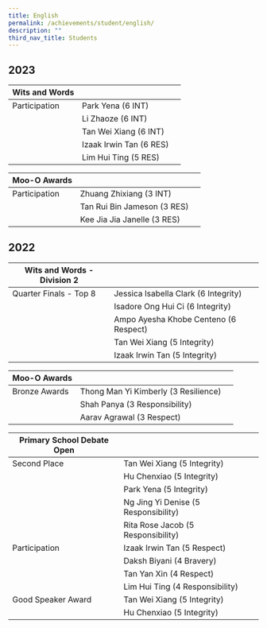 ```yaml
---
title: English
permalink: /achievements/student/english/
description: ""
third_nav_title: Students
---
```

## 2023



| Wits and Words |  |  |
| -------- | -------- | -------- |
| Participation     | Park Yena (6 INT)     |      |
|      | Li Zhaoze (6 INT)     |      |
|      | Tan Wei Xiang (6 INT)     |      |
|      | Izaak Irwin Tan (6 RES)     |      |
|      | Lim Hui Ting (5 RES)     |      |

| Moo-O Awards |  |  |
| -------- | -------- | -------- |
| Participation     | Zhuang Zhixiang (3 INT)     |      |
|      | Tan Rui Bin Jameson (3 RES)     |      |
|      | Kee Jia Jia Janelle (3 RES)     |      |

## 2022

| Wits and Words  - Division 2 |  |  |
| -------- | -------- | -------- |
| Quarter Finals - Top 8     | Jessica Isabella Clark (6 Integrity)     |      |
|      | Isadore Ong Hui Ci (6 Integrity)     |      |
|      | Ampo Ayesha Khobe Centeno (6 Respect)     |      |
|      | Tan Wei Xiang (5 Integrity)     |      |
|      | Izaak Irwin Tan (5 Integrity)     |      |

| Moo-O Awards |  |  |
| -------- | -------- | -------- |
| Bronze Awards     | Thong Man Yi Kimberly (3 Resilience)     |      |
|      | Shah Panya (3 Responsibility)     |      |
|      | Aarav Agrawal (3 Respect)     |      |

| Primary School Debate Open|  |  |
| -------- | -------- | -------- |
| Second Place     | Tan Wei Xiang (5 Integrity)     |      |
|      | Hu Chenxiao (5 Integrity)     |      |
|      | Park Yena (5 Integrity)     |      |
|      | Ng Jing Yi Denise (5 Responsibility)     |      |
|      | Rita Rose Jacob (5 Responsibility)     |      |
| Participation     | Izaak Irwin Tan (5 Respect)     |      |
|      | Daksh Biyani (4 Bravery)     |      |
|      | Tan Yan Xin (4 Respect)     |      |
|      | Lim Hui Ting (4 Responsibility)     |      |
| Good Speaker Award     | Tan Wei Xiang (5 Integrity)     |      |
|      | Hu Chenxiao (5 Integrity)     |      |